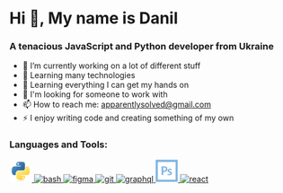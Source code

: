 <h1 align="left">Hi 👋, My name is Danil</h1>
<h3 align="left">A tenacious JavaScript and Python developer from Ukraine</h3>

- 🔭 I’m currently working on a lot of different stuff
- 🌱 Learning many technologies
- 👯 Learning everything I can get my hands on
- 🤝 I'm looking for someone to work with
- 📫 How to reach me: apparentlysolved@gmail.com
- ⚡ I enjoy writing code and creating something of my own
<h3 align="left">Languages and Tools:</h3>
<p align="left"> <a href="https://www.python.org/" target="_blank" rel="noreferrer"> <img src="https://raw.githubusercontent.com/devicons/devicon/master/icons/python/python-original.svg" alt="python" width="40" height="40"/> </a><a href="https://www.gnu.org/software/bash/" target="_blank" rel="noreferrer"> <img src="https://www.vectorlogo.zone/logos/gnu_bash/gnu_bash-icon.svg" alt="bash" width="40" height="40"/> </a> <a href="https://www.figma.com/" target="_blank" rel="noreferrer"> <img src="https://www.vectorlogo.zone/logos/figma/figma-icon.svg" alt="figma" width="40" height="40"/> </a> <a href="https://git-scm.com/" target="_blank" rel="noreferrer"> <img src="https://www.vectorlogo.zone/logos/git-scm/git-scm-icon.svg" alt="git" width="40" height="40"/> </a> <a href="https://graphql.org/" target="_blank" rel="noreferrer"> <img src="https://www.vectorlogo.zone/logos/graphql/graphql-icon.svg" alt="graphql" width="40" height="40"/> </a> <a href="https://www.photoshop.com/en" target="_blank" rel="noreferrer"> <img src="https://raw.githubusercontent.com/devicons/devicon/master/icons/photoshop/photoshop-line.svg" alt="photoshop" width="40" height="40"/>
<a href="https://ru.reactjs.org/" target="_blank" rel="noreferrer"> <img src="https://www.vectorlogo.zone/logos/reactjs/reactjs-icon.svg" alt="react" width="40" height="40"/></a> </p>
